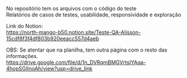 No repositório tem os arquivos com o código do teste<br/>
Relatórios de casos de testes, usabilidade, responsividade e exploração<br/>

Link do Notion:<br/>
https://north-mango-b50.notion.site/Teste-QA-Alisson-15cdf8f3f4df803b920eeacc557d4aeb<br/>

OBS: Se atentar que na planilha, tem outra página com o resto das informações.<br/>
https://drive.google.com/file/d/1n_DVRqmBMGVrtsIYAqa-4hopSGIInoAh/view?usp=drive_link
